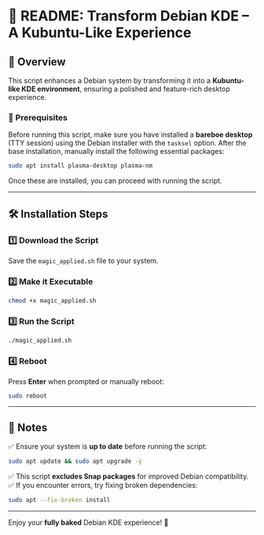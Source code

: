 # 📌 README: Transform Debian KDE – A Kubuntu-Like Experience

## 🚀 Overview

This script enhances a Debian system by transforming it into a **Kubuntu-like KDE environment**, ensuring a polished and feature-rich desktop experience.

### 🔧 Prerequisites

Before running this script, make sure you have installed a **bareboe desktop** (TTY session) using the Debian installer with the `tasksel` option. After the base installation, manually install the following essential packages:

```bash
sudo apt install plasma-desktop plasma-nm
```

Once these are installed, you can proceed with running the script.

---

## 🛠️ Installation Steps

### 1️⃣ Download the Script
Save the `magic_applied.sh` file to your system.

### 2️⃣ Make it Executable
```bash
chmod +x magic_applied.sh
```

### 3️⃣ Run the Script
```bash
./magic_applied.sh
```

### 4️⃣ Reboot
Press **Enter** when prompted or manually reboot:
```bash
sudo reboot
```

---

## 📌 Notes

✅ Ensure your system is **up to date** before running the script:
```bash
sudo apt update && sudo apt upgrade -y
```
✅ This script **excludes Snap packages** for improved Debian compatibility.
✅ If you encounter errors, try fixing broken dependencies:
```bash
sudo apt --fix-broken install
```

---

Enjoy your **fully baked** Debian KDE experience! 🎉

